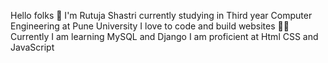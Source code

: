 Hello folks 👋
I'm Rutuja Shastri currently studying in Third year Computer Engineering at Pune University
I love to code and build websites 👩‍💻
Currently I am learning MySQL and Django
I am proficient at Html CSS and JavaScript


